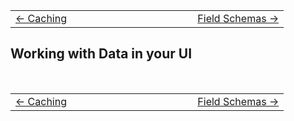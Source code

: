| | |
| -- | -- |
| [← Caching](./4-caching.md) &nbsp;&nbsp;&nbsp;&nbsp;&nbsp;&nbsp;&nbsp;&nbsp;&nbsp;&nbsp;&nbsp;&nbsp;&nbsp;&nbsp;&nbsp;&nbsp;&nbsp;&nbsp;&nbsp;&nbsp;&nbsp;&nbsp; | &nbsp;&nbsp;&nbsp;&nbsp;&nbsp;&nbsp;&nbsp;&nbsp;&nbsp;&nbsp;&nbsp;&nbsp;&nbsp;&nbsp;&nbsp;&nbsp;&nbsp;&nbsp;&nbsp;&nbsp;&nbsp;&nbsp;[Field Schemas →](./6-schemas.md) |

## Working with Data in your UI

<br>

| | |
| -- | -- |
| [← Caching](./4-caching.md) &nbsp;&nbsp;&nbsp;&nbsp;&nbsp;&nbsp;&nbsp;&nbsp;&nbsp;&nbsp;&nbsp;&nbsp;&nbsp;&nbsp;&nbsp;&nbsp;&nbsp;&nbsp;&nbsp;&nbsp;&nbsp;&nbsp; | &nbsp;&nbsp;&nbsp;&nbsp;&nbsp;&nbsp;&nbsp;&nbsp;&nbsp;&nbsp;&nbsp;&nbsp;&nbsp;&nbsp;&nbsp;&nbsp;&nbsp;&nbsp;&nbsp;&nbsp;&nbsp;&nbsp;[Field Schemas →](./6-schemas.md) |
